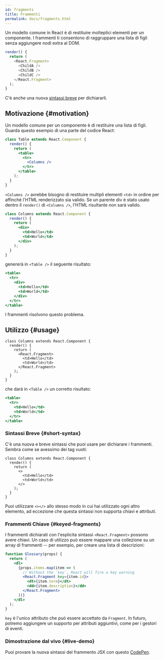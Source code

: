 ```yaml
---
id: fragments
title: Frammenti
permalink: docs/fragments.html
---
```


Un modello comune in React è di restituire molteplici elementi per un componente. I frammenti ti consentono di raggruppare una lista di figli senza aggiungere nodi extra al DOM.

```js
render() {
  return (
    <React.Fragment>
      <ChildA />
      <ChildB />
      <ChildC />
    </React.Fragment>
  );
}
```

C'è anche una nuova [sintassi breve](#short-syntax) per dichiararli.

## Motivazione {#motivation}

Un modello comune per un componente è di restituire una lista di figli. Guarda questo esempio di una parte del codice React:

```jsx
class Table extends React.Component {
  render() {
    return (
      <table>
        <tr>
          <Columns />
        </tr>
      </table>
    );
  }
}
```

`<Columns />` avrebbe bisogno di restituire multipli elementi `<td>` in ordine per affinchè l'HTML renderizzato sia valido. Se un parente div è stato usato dentro il `render()` di `<Columns />`, l'HTML risultante non sarà valido.

```jsx
class Columns extends React.Component {
  render() {
    return (
      <div>
        <td>Hello</td>
        <td>World</td>
      </div>
    );
  }
}
```

genererà in `<Table />` il seguente risultato:

```jsx
<table>
  <tr>
    <div>
      <td>Hello</td>
      <td>World</td>
    </div>
  </tr>
</table>
```

I frammenti risolvono questo problema.

## Utilizzo {#usage}

```jsx{4,7}
class Columns extends React.Component {
  render() {
    return (
      <React.Fragment>
        <td>Hello</td>
        <td>World</td>
      </React.Fragment>
    );
  }
}
```

che darà in `<Table />` un corretto risultato:

```jsx
<table>
  <tr>
    <td>Hello</td>
    <td>World</td>
  </tr>
</table>
```

### Sintassi Breve {#short-syntax}

C'è una nuova e breve sintassi che puoi usare per dichiarare i frammenti. Sembra come se avessimo dei tag vuoti:

```jsx{4,7}
class Columns extends React.Component {
  render() {
    return (
      <>
        <td>Hello</td>
        <td>World</td>
      </>
    );
  }
}
```

Puoi utilizzare `<></>` allo stesso modo in cui hai utilizzato ogni altro elemento, ad eccezione che questa sintassi non supporta chiavi e attributi.

### Frammenti Chiave {#keyed-fragments}

I frammenti dichiarati con l'esplicita sintassi `<React.Fragment>` possono avere chiavi. Un caso di utilizzo può essere mappare una collezione su un array di frammenti -- per esempio, per creare una lista di descrizioni:

```jsx
function Glossary(props) {
  return (
    <dl>
      {props.items.map(item => (
        // Without the `key`, React will fire a key warning
        <React.Fragment key={item.id}>
          <dt>{item.term}</dt>
          <dd>{item.description}</dd>
        </React.Fragment>
      ))}
    </dl>
  );
}
```

`key` è l'unico attributo che può essere accettato da `Fragment`. In futuro, potremo aggiungere un supporto per attributi aggiuntivi, come per i gestori di eventi.

### Dimostrazione dal vivo {#live-demo}

Puoi provare la nuova sintassi del frammento JSX con questo [CodePen](https://codepen.io/reactjs/pen/VrEbjE?editors=1000).
